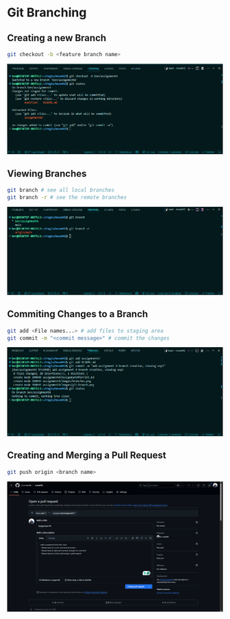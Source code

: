 # Git Branching

## Creating a new Branch

```Bash
git checkout -b <feature branch name>
```

![git branch creation](./images/git-branch.png)

## Viewing Branches

```Bash
git branch # see all local branches
git branch -r # see the remote branches
```

![git branch viewing](./images/branches.png)

## Commiting Changes to a Branch

```Bash
git add <File names...> # add files to staging area
git commit -m "<commit message>" # commit the changes 
```

![commit changes](./images/commit.png)

## Creating and Merging a Pull Request

```Bash
git push origin <branch name>
```

![create and merge pull request](./images/pull-request.png)